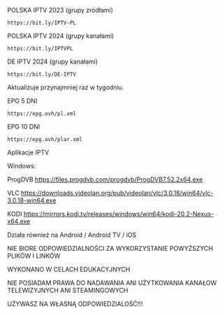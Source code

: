 POLSKA IPTV 2023 (grupy zródłami)
```
https://bit.ly/IPTV-PL
```

POLSKA IPTV 2024 (grupy kanałami)
```
https://bit.ly/IPTVPL
```

DE IPTV 2024 (grupy kanałami)
```
https://bit.ly/DE-IPTV
```

Aktualizuje przynajmniej raz w tygodniu.

EPG 5 DNI
```
https://epg.ovh/pl.xml
```
EPG 10 DNI
```
https://epg.ovh/plar.xml
```

Aplikacje IPTV

Windows:

ProgDVB 
https://files.progdvb.com/progdvb/ProgDVB7.52.2x64.exe

VLC 
https://downloads.videolan.org/pub/videolan/vlc/3.0.18/win64/vlc-3.0.18-win64.exe

KODI 
https://mirrors.kodi.tv/releases/windows/win64/kodi-20.2-Nexus-x64.exe


Działa również na Android / Android TV / iOS



NIE BIORE ODPOWIEDZIALNOŚCI ZA WYKORZYSTANIE POWYŻSZYCH PLIKÓW I LINKÓW

WYKONANO W CELACH EDUKACYJNYCH

NIE POSIADAM PRAWA DO NADAWANIA ANI UŻYTKOWANIA KANAŁOW TELEWIZYJNYCH ANI STEAMINGOWYCH

UŻYWASZ NA WŁASNĄ ODPOWIEDZIALOŚĆ!!!
